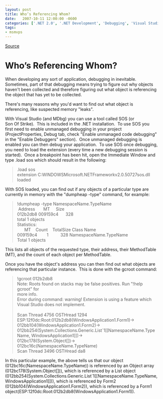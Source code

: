 ```yaml
---
layout: post
title: Who’s Referencing Whom?
date:   2007-10-11 12:00:00 -0600
categories: ['.NET 2.0', '.NET Development', 'Debugging', 'Visual Studio 2005']
tags:
- msmvps
---
```

[Source](http://blogs.msmvps.com/peterritchie/2007/10/12/who-s-referencing-whom/ "Permalink to Who’s Referencing Whom?")

# Who’s Referencing Whom?

When developing any sort of application, debugging in inevitable.  Sometimes, part of that debugging means trying to figure out why objects haven't been collected and therefore figuring out what object is referencing the object that has yet to be collected.

There's many reasons why you'd want to find out what object is referencing, like suspected memory "leaks".

With Visual Studio (and MDbg) you can use a tool called SOS (or Son Of Strike).  This is included in the .NET installation.  To use SOS you first need to enable unmanaged debugging in your project (ProjectProperties, Debug tab, check "Enable unmanaged code debugging" in the "Enable Debuggers" section).  Once unmanaged debugging is enabled you can then debug your application.  To use SOS once debugging, you need to load the extension (every time a new debugging session is started).  Once a breakpoint has been hit, open the Immediate Window and type .load sos which should result in the following:

  

> .load sos  
extension C:WINDOWSMicrosoft.NETFrameworkv2.0.50727sos.dll loaded

With SOS loaded, you can find out if any objects of a particular type are currently in memory with the "dumpheap -type" command, for example:

  

> !dumpheap -type NamespaceName.TypeName  
 Address       MT     Size  
012b2db8 009159c4      328       
total 1 objects  
Statistics:  
      MT    Count    TotalSize Class Name  
009159c4        1          328 NamespaceName.TypeName  
Total 1 objects

This lists all objects of the requested type, their address, their MethodTable (MT), and the count of each object per MethodTable.

Once you have the object's address you can then find out what objects are referencing that particular instance.  This is done with the gcroot command:

  

> !gcroot 012b2db8  
Note: Roots found on stacks may be false positives. Run "!help gcroot" for  
more info.  
Error during command: warning! Extension is using a feature which Visual Studio does not implement.  
   
Scan Thread 4756 OSTHread 1294  
ESP:12f0dc:Root:012b2db8(WindowsApplication1.Form1)->  
012bb104(WindowsApplication1.Form2)->  
012bb254(System.Collections.Generic.List`1[[NamespaceName.TypeName, WindowsApplication1]])->  
012bc178(System.Object[])->  
012bc16c(NamespaceName.TypeName)  
Scan Thread 3496 OSTHread da8

In this particular example, the above tells us that our object (012bc16c(NamespaceName.TypeName)) is referenced by an Object array (012bc178(System.Object[])), which is referenced by a List<T> object (012bb254(System.Collections.Generic.List`1[[NamespaceName.TypeName, WindowsApplication1]])), which is referenced by Form2 (012bb104(WindowsApplication1.Form2)), which is referenced by a Form1 object(ESP:12f0dc:Root:012b2db8(WindowsApplication1.Form1)).  

